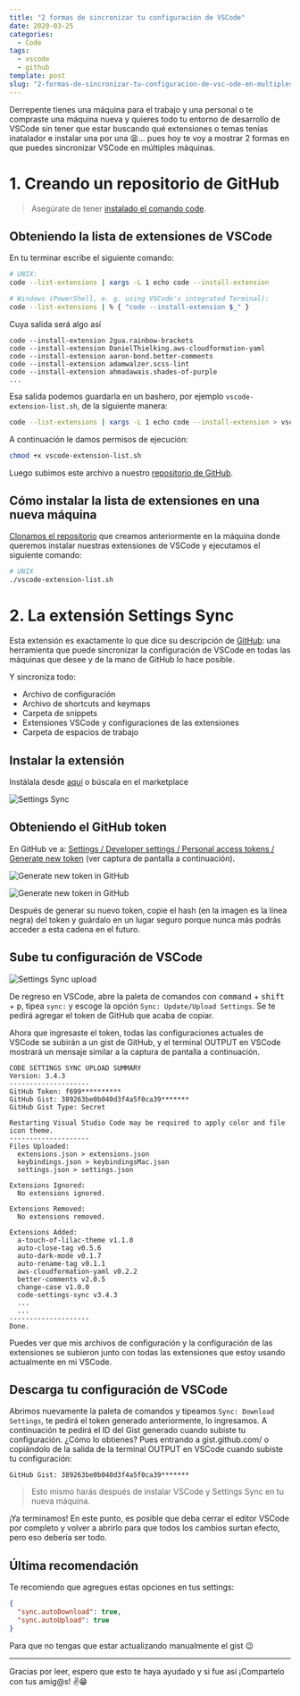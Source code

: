```yaml
---
title: "2 formas de sincronizar tu configuración de VSCode"
date: 2020-03-25
categories:
  - Code
tags:
  - vscode
  - github
template: post
slug: "2-formas-de-sincronizar-tu-configuracion-de-vsc-ode-en-multiples-maquinas"
---
```


Derrepente tienes una máquina para el trabajo y una personal o te compraste una máquina nueva y quieres todo tu entorno de desarrollo de VSCode sin tener que estar buscando qué extensiones o temas tenías inatalador e instalar una por una 😫... pues hoy te voy a mostrar 2 formas en que puedes sincronizar VSCode en múltiples máquinas.

# 1. Creando un repositorio de GitHub

> Asegúrate de tener [instalado el comando code](/instalar-comando-code-vscode).

## Obteniendo la lista de extensiones de VSCode

En tu terminar escribe el siguiente comando:

```bash
# UNIX:
code --list-extensions | xargs -L 1 echo code --install-extension

# Windows (PowerShell, e. g. using VSCode's integrated Terminal):
code --list-extensions | % { "code --install-extension $_" }
```

Cuya salida será algo así

```terminal
code --install-extension 2gua.rainbow-brackets
code --install-extension DanielThielking.aws-cloudformation-yaml
code --install-extension aaron-bond.better-comments
code --install-extension adamwalzer.scss-lint
code --install-extension ahmadawais.shades-of-purple
...
```

Esa salida podemos guardarla en un bashero, por ejemplo `vscode-extension-list.sh`, de la siguiente manera:

```bash
code --list-extensions | xargs -L 1 echo code --install-extension > vscode-extension-list.sh
```

A continuación le damos permisos de ejecución:

```bash
chmod +x vscode-extension-list.sh
```

Luego subimos este archivo a nuestro [repositorio de GitHub](https://help.github.com/es/github/getting-started-with-github/create-a-repo).

## Cómo instalar la lista de extensiones en una nueva máquina

[Clonamos el repositorio](https://help.github.com/es/enterprise/2.18/user/github/creating-cloning-and-archiving-repositories/cloning-a-repository) que creamos anteriormente en la máquina donde queremos instalar nuestras extensiones de VSCode y ejecutamos el siguiente comando:

```bash
# UNIX
./vscode-extension-list.sh
```

# 2. La extensión Settings Sync

Esta extensión es exactamente lo que dice su descripción de [GitHub](https://github.com/shanalikhan/code-settings-sync): una herramienta que puede sincronizar la configuración de VSCode en todas las máquinas que desee y de la mano de GitHub lo hace posible.

Y sincroniza todo:

- Archivo de configuración
- Archivo de shortcuts and keymaps
- Carpeta de snippets
- Extensiones VSCode y configuraciones de las extensiones
- Carpeta de espacios de trabajo

## Instalar la extensión

Instálala desde [aquí](vscode:extension/Shan.code-settings-sync) o búscala en el marketplace

![Settings Sync](https://i.imgur.com/WFXCbrs.png)

## Obteniendo el GitHub token

En GitHub ve a: [Settings / Developer settings / Personal access tokens / Generate new token](https://github.com/settings/tokens/new) (ver captura de pantalla a continuación).

![Generate new token in GitHub](https://i.imgur.com/APYvJ8m.png)

![Generate new token in GitHub](https://i.imgur.com/GAAUUsr.png)

Después de generar su nuevo token, copie el hash (en la imagen es la línea negra) del token y guárdalo en un lugar seguro porque nunca más podrás acceder a esta cadena en el futuro.

## Sube tu configuración de VSCode

![Settings Sync upload](https://i.imgur.com/xgXnKDU.png)

De regreso en VSCode, abre la paleta de comandos con <kbd>command</kbd> + <kbd>shift</kbd> + <kbd>p</kbd>, tipea `sync:` y escoge la opción `Sync: Update/Upload Settings`. Se te pedirá agregar el token de GitHub que acaba de copiar.

Ahora que ingresaste el token, todas las configuraciones actuales de VSCode se subirán a un gist de GitHub, y el terminal OUTPUT en VSCode mostrará un mensaje similar a la captura de pantalla a continuación.

```terminal
CODE SETTINGS SYNC UPLOAD SUMMARY
Version: 3.4.3
--------------------
GitHub Token: f699**********
GitHub Gist: 389263be0b040d3f4a5f0ca39*******
GitHub Gist Type: Secret

Restarting Visual Studio Code may be required to apply color and file icon theme.
--------------------
Files Uploaded:
  extensions.json > extensions.json
  keybindings.json > keybindingsMac.json
  settings.json > settings.json

Extensions Ignored:
  No extensions ignored.

Extensions Removed:
  No extensions removed.

Extensions Added:
  a-touch-of-lilac-theme v1.1.0
  auto-close-tag v0.5.6
  auto-dark-mode v0.1.7
  auto-rename-tag v0.1.1
  aws-cloudformation-yaml v0.2.2
  better-comments v2.0.5
  change-case v1.0.0
  code-settings-sync v3.4.3
  ...
  ...
--------------------
Done.
```

Puedes ver que mis archivos de configuración y la configuración de las extensiones se subieron junto con todas las extensiones que estoy usando actualmente en mi VSCode.

## Descarga tu configuración de VSCode

Abrimos nuevamente la paleta de comandos y tipeamos `Sync: Download Settings`, te pedirá el token generado anteriormente, lo ingresamos. A continuación te pedirá el ID del Gist generado cuando subiste tu configuración. ¿Cómo lo obtienes? Pues entrando a gist.github.com/<tu-usuario> o copiándolo de la salida de la terminal OUTPUT en VSCode cuando subiste tu configuración:

```terminal
GitHub Gist: 389263be0b040d3f4a5f0ca39*******
```

> Esto mismo harás después de instalar VSCode y Settings Sync en tu nueva máquina.

¡Ya terminamos! En este punto, es posible que deba cerrar el editor VSCode por completo y volver a abrirlo para que todos los cambios surtan efecto, pero eso debería ser todo.

## Última recomendación

Te recomiendo que agregues estas opciones en tus settings:

```json
{
  "sync.autoDownload": true,
  "sync.autoUpload": true
}
```

Para que no tengas que estar actualizando manualmente el gist 😉

---

Gracias por leer, espero que esto te haya ayudado y si fue así ¡Compartelo con tus amig@s! ✌️😁
